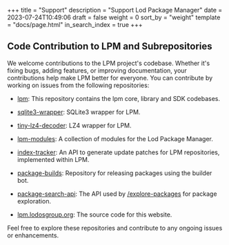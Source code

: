 +++
title = "Support"
description = "Support Lod Package Manager"
date = 2023-07-24T10:49:06
draft = false
weight = 0
sort_by = "weight"
template = "docs/page.html"
in_search_index = true
+++

## Code Contribution to LPM and Subrepositories

We welcome contributions to the LPM project's codebase. Whether it's fixing bugs, adding features, or improving documentation, your contributions help make LPM better for everyone. You can contribute by working on issues from the following repositories:

- [lpm](https://github.com/lodosgroup/lpm): This repository contains the lpm core, library and SDK codebases.

- [sqlite3-wrapper](https://github.com/lodosgroup/sqlite3-wrapper): SQLite3 wrapper for LPM.

- [tiny-lz4-decoder](https://github.com/lodosgroup/tiny-lz4-decoder): LZ4 wrapper for LPM.

- [lpm-modules](https://github.com/lodosgroup/lpm-modules): A collection of modules for the Lod Package Manager.

- [index-tracker](https://github.com/lodosgroup/index-tracker): An API to generate update patches for LPM repositories, implemented within LPM.

- [package-builds](https://github.com/lodosgroup/package-builds): Repository for releasing packages using the builder bot.

- [package-search-api](https://github.com/lodosgroup/package-search-api): The API used by [/explore-packages](/explore-packages) for package exploration.

- [lpm.lodosgroup.org](https://github.com/lodosgroup/lpm.lodosgroup.org): The source code for this website.

Feel free to explore these repositories and contribute to any ongoing issues or enhancements.

<!---
## LPM Project Teams

Our project thrives on the collaborative efforts of dedicated teams. To learn more about the various teams working on the LPM project and their responsibilities, please visit our [Teams Page](https://lodosgroup.org/teams/).

## Sponsorship and Donations

If you're interested in supporting the LPM project financially, we greatly appreciate your contributions. Your support helps us maintain and enhance the LPM ecosystem. For more information on sponsorship and donations, please visit our <a target="_blank" href="https://lodosgroup.org/contribution/"> lodosgroup.org/contribution </a>.
-->